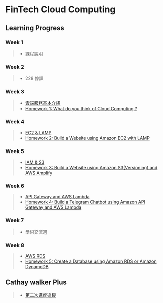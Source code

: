 # FinTech Cloud Computing


## Learning Progress

### Week 1 
>* 課程說明

### Week 2 
>* 228 停課
 
### Week 3 
>* [雲端服務基本介紹](https://drive.google.com/file/d/1UYbm03ehUAsKlICvyp1P4I0PZ_g8vlCv/view)
>* [Homework 1: What do you think of Cloud Computing ?](https://github.com/chenyu130/FinTech/blob/main/HW1.md)
>
### Week 4 
>* [EC2 & LAMP](https://drive.google.com/file/d/1ysolgVFlpZTMhIPXL7sbdnSzjG5XUicN/view)
>* [Homework 2: Build a Website using Amazon EC2 with LAMP](https://youtu.be/e5tq163xrpY)
>

### Week 5 
>* [IAM & S3](https://drive.google.com/file/d/1zTAF-32yebhsIAqjfyM30cjMKl9lvbf-/view)
>* [Homework 3: Build a Website using Amazon S3(Versioning) and AWS Amplify](https://www.youtube.com/watch?v=AOri6ot06KA)


### Week 6 
>* [API Gateway and AWS Lambda](https://drive.google.com/file/d/1-AsnJmAldi_-gPnxdQcyBifScMmR_IBk/view)
>* [Homework 4: Build a Telegram Chatbot using Amazon API Gateway and AWS Lambda](https://www.youtube.com/watch?v=z4sLOsQ86x0)

### Week 7 
>* 學術交流週

### Week 8 
>* [AWS RDS](https://drive.google.com/file/d/1-RPizv8fmWbJ5dP_zVY4JNuMLPS1ftLM/view)
>* [Homework 5: Create a Database using Amazon RDS or Amazon DynamoDB](https://youtu.be/da2QqscMcuw)



## Cathay walker Plus
>* [第二次進度追蹤](https://drive.google.com/file/d/1bMn7w9eUTFDo8hkVjINJuONVx3FhV8VD/view?usp=sharing)
